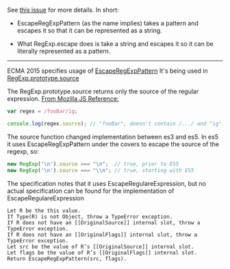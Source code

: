 See [this issue](https://github.com/benjamingr/RegExp.escape/issues/26#issuecomment-113572232) for more details. In short:


 - EscapeRegExpPattern (as the name implies) takes a pattern and escapes it so that it can be represented as a string.

 - What RegExp.escape does is take a string and escapes it so it can be literally represented as a pattern.














---------------

ECMA 2015 specifies usage of [EscapeRegExpPattern](http://www.ecma-international.org/ecma-262/6.0/index.html#sec-escaperegexppattern)
It's being used in [RegExp.prototype.source](http://www.ecma-international.org/ecma-262/6.0/index.html#sec-get-regexp.prototype.source)

The RegExp.prototype.source returns only the source of the regular expression.
[From Mozilla JS Reference:](https://developer.mozilla.org/en-US/docs/Web/JavaScript/Reference/Global_Objects/RegExp/source)
```js
var regex = /fooBar/ig;

console.log(regex.source); // "fooBar", doesn't contain /.../ and "ig".
```

The source function changed implementation between es3 and es5. 
In es5 it uses EscapeRegExpPattern under the covers to escape the source of the regexp, so:
```js
new RegExp('\n').source === "\n";  // true, prior to ES5
new RegExp('\n').source === "\\n"; // true, starting with ES5
```

The specification notes that it uses EscapeRegulareExpression, but no actual specification can be found for the  implementation of EscapeRegulareExpression
 
    Let R be the this value.
    If Type(R) is not Object, throw a TypeError exception.
    If R does not have an [[OriginalSource]] internal slot, throw a TypeError exception.
    If R does not have an [[OriginalFlags]] internal slot, throw a TypeError exception.
    Let src be the value of R’s [[OriginalSource]] internal slot.
    Let flags be the value of R’s [[OriginalFlags]] internal slot.
    Return EscapeRegExpPattern(src, flags).

